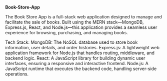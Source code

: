 **Book-Store-App**

The Book Store App is a full-stack web application designed to manage and facilitate the sale of books. Built using the MERN stack—MongoDB, Express.js, React, and Node.js—this application provides a seamless user experience for browsing, purchasing, and managing books.

Tech Stack:
MongoDB: The NoSQL database used to store book information, user details, and order histories.
Express.js: A lightweight web application framework for Node.js that handles routing, middleware, and backend logic.
React: A JavaScript library for building dynamic user interfaces, ensuring a responsive and interactive frontend.
Node.js: A JavaScript runtime that executes the backend code, handling server-side operations.
